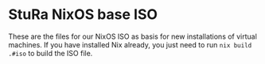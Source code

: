 # StuRa NixOS base ISO

These are the files for our NixOS ISO as basis for new installations of virtual machines. If you have installed Nix already, you just need to run `nix build .#iso` to build the ISO file.
